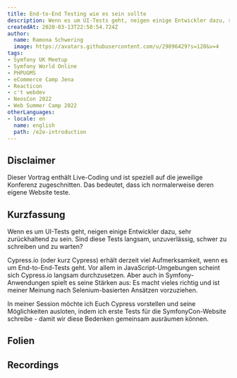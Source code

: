 ```yaml
---
title: End-to-End Testing wie es sein sollte
description: Wenn es um UI-Tests geht, neigen einige Entwickler dazu, sehr zurückhaltend zu sein. Sind diese Tests langsam, fehlerhaft, schwer zu schreiben und zu unterhalten?
createdAt: 2020-03-13T22:50:54.724Z
author:
  name: Ramona Schwering
  image: https://avatars.githubusercontent.com/u/29896429?s=120&v=4
tags:
- Symfony UK Meetup
- Symfony World Online
- PHPUGMS
- eCommerce Camp Jena
- Reacticon
- c't webdev
- NeosCon 2022
- Web Summer Camp 2022
otherLanguages:
- locale: en
  name: english
  path: /e2e-introduction
---
```


## Disclaimer

Dieser Vortrag enthält Live-Coding und ist speziell auf die jeweilige Konferenz zugeschnitten. Das bedeutet, dass ich normalerweise deren eigene Website teste.

## Kurzfassung

Wenn es um UI-Tests geht, neigen einige Entwickler dazu, sehr zurückhaltend zu sein. Sind diese Tests langsam, unzuverlässig, schwer zu schreiben und zu warten?

Cypress.io (oder kurz Cypress) erhält derzeit viel Aufmerksamkeit, wenn es um End-to-End-Tests geht. Vor allem in JavaScript-Umgebungen scheint sich Cypress.io langsam durchzusetzen. Aber auch in Symfony-Anwendungen spielt es seine Stärken aus: Es macht vieles richtig und ist meiner Meinung nach Selenium-basierten Ansätzen vorzuziehen.

In meiner Session möchte ich Euch Cypress vorstellen und seine Möglichkeiten ausloten, indem ich erste Tests für die SymfonyCon-Website schreibe - damit wir diese Bedenken gemeinsam ausräumen können.

## Folien

<media-grid :media="[{
name: 'Folien',
description: 'Du kannst meine Folien auf Speakerdeck finden',
url: 'https://speakerdeck.com/leichteckig/end-to-end-testing-wie-es-sein-sollte'
}]"></media-grid>

## Recordings

<media-grid :media="[{
name: 'Sfugos (Symfony User Group Osnabrück)',
url: 'https://www.youtube-nocookie.com/embed/-vekdbWRWvI'
}, {
name: '🇺🇸 Reacticon\'21',
url: 'https://www.youtube-nocookie.com/embed/f1LOWUkaQPU?start=15021'
}]"></media-grid>

